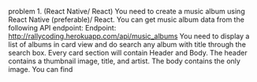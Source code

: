 problem 1. (React Native/ React) 
You need to create a music album using React Native (preferable)/ React. You can get music
album data from the following API endpoint:
Endpoint: http://rallycoding.herokuapp.com/api/music_albums
You need to display a list of albums in card view and do search any album with title through the
search box. Every card section will contain Header and Body. The header contains a thumbnail
image, title, and artist. The body contains the only image. You can find
